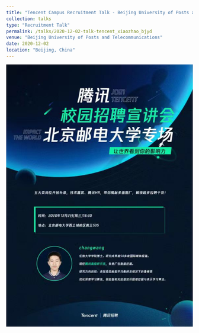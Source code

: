 ```yaml
---
title: "Tencent Campus Recruitment Talk - Beijing University of Posts and Telecommunications"
collection: talks
type: "Recruitment Talk"
permalink: /talks/2020-12-02-talk-tencent_xiaozhao_bjyd
venue: "Beijing University of Posts and Telecommunications"
date: 2020-12-02
location: "Beijing, China"
---
```


 ![2019-08-14-talk-ijcai-taic](/images/2020_talk_tencent_xiaozhao_bjyd.jpg)
